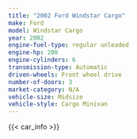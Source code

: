 ```yaml
---
title: "2002 Ford Windstar Cargo"
make: Ford
model: Windstar Cargo
year: 2002
engine-fuel-type: regular unleaded
engine-hp: 200
engine-cylinders: 6
transmission-type: Automatic
driven-wheels: Front wheel drive
number-of-doors: 3
market-category: N/A
vehicle-size: Midsize
vehicle-style: Cargo Minivan
---
```


{{< car_info >}}
